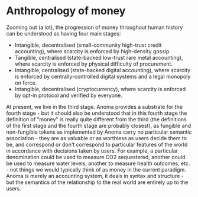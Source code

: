# Anthropology of money

Zooming out (a lot), the progression of money throughout human history can be understood as having four main stages:
- Intangible, decentralised (small-community high-trust credit accounting), where scarcity is enforced by high-density gossip.
- Tangible, centralised (state-backed low-trust rare metal accounting), where scarcity is enforced by physical difficulty of procurement.
- Intangible, centralised (state-backed digital accounting), where scarcity is enforced by centrally-controlled digital systems and a legal monopoly on force.
- Intangible, decentralised (cryptocurrency), where scarcity is enforced by opt-in protocol and verified by everyone.

At present, we live in the third stage. Anoma provides a substrate for the fourth stage - but it should also be understood that in this fourth stage the definition of "money" is really quite different from the third (the definitions of the first stage and the fourth stage are probably closest), as fungible and non-fungible tokens as implemented by Anoma carry no particular semantic association - they are as valuable or as worthless as users decide them to be, and correspond or don't correspond to particular features of the world in accordance with decisions taken by users. For example, a particular denomination could be used to measure CO2 sequestered, another could be used to measure water levels, another to measure health outcomes, etc. - not things we would typically think of as money in the current paradigm. Anoma is merely an accounting system, it deals in syntax and structure - but the semantics of the relationship to the real world are entirely up to the users.
